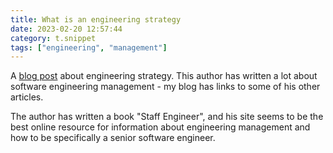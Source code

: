 ```yaml
---
title: What is an engineering strategy
date: 2023-02-20 12:57:44
category: t.snippet
tags: ["engineering", "management"]
---
```


A [blog post](https://lethain.com/eng-strategies/) about engineering strategy. This author has
written a lot about software engineering management - my blog has links to some of his other
articles.

The author has written a book "Staff Engineer", and his site seems to be the best online resource
for information about engineering management and how to be specifically a senior software engineer.

